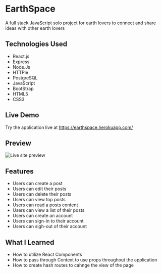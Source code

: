 # EarthSpace

A full stack JavaScript solo project for earth lovers to connect and share ideas with other earth lovers

## Technologies Used

- React.js
- Express
- Node.Js
- HTTPie
- PostgreSQL
- JavaScript
- BootStrap
- HTML5
- CSS3


## Live Demo

Try the application live at https://earthspace.herokuapp.com/

## Preview 
![Live site preview](images/EarthSpace-live-demo.gif)


## Features

- Users can create a post
- Users can edit their posts
- Users can delete their posts
- Users can view top posts
- Users can read a posts content
- Users can view a list of their posts
- Users can create an account
- Users can sign-in to their account
- Users can sigh-out of their account


## What I Learned

- How to utilize React Components
- How to pass through Context to use props throughout the application
- How to create hash routes to cahnge the view of the page



